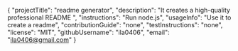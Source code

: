 {
  "projectTitle": "readme generator",
  "description": "It creates a high-quality professional README ",
  "instructions": "Run node.js",
  "usageInfo": "Use it to create a readme",
  "contributionGuide": "none",
  "testInstructions": "none",
  "license": "MIT",
  "githubUsername": "ila0406",
  "email": "ila0406@gmail.com"
}